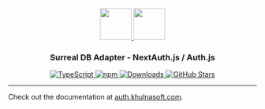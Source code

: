 <p align="center">
  <br/>
  <a href="https://auth.khulnasoft.com" target="_blank">
    <img height="64px" src="https://auth.khulnasoft.com/img/logo-sm.png" />
  </a>
  <a href="https://surrealdb.com/" target="_blank">
    <img height="64px" src="https://auth.khulnasoft.com/img/adapters/surrealdb.png"/>
  </a>
  <h3 align="center"><b>Surreal DB Adapter</b> - NextAuth.js / Auth.js</a></h3>
  <p align="center" style="align: center;">
    <a href="https://npm.im/@auth/surrealdb-adapter">
      <img src="https://img.shields.io/badge/TypeScript-blue?style=flat-square" alt="TypeScript" />
    </a>
    <a href="https://npm.im/@auth/surrealdb-adapter">
      <img alt="npm" src="https://img.shields.io/npm/v/@auth/surrealdb-adapter?color=green&label=@auth/surrealdb-adapter&style=flat-square">
    </a>
    <a href="https://www.npmtrends.com/@auth/surrealdb-adapter">
      <img src="https://img.shields.io/npm/dm/@auth/surrealdb-adapter?label=%20downloads&style=flat-square" alt="Downloads" />
    </a>
    <a href="https://github.com/khulnasoft/nextdev/stargazers">
      <img src="https://img.shields.io/github/stars/khulnasoft/nextdev?style=flat-square" alt="GitHub Stars" />
    </a>
  </p>
</p>

---

Check out the documentation at [auth.khulnasoft.com](https://auth.khulnasoft.com/reference/adapter/surrealdb).
